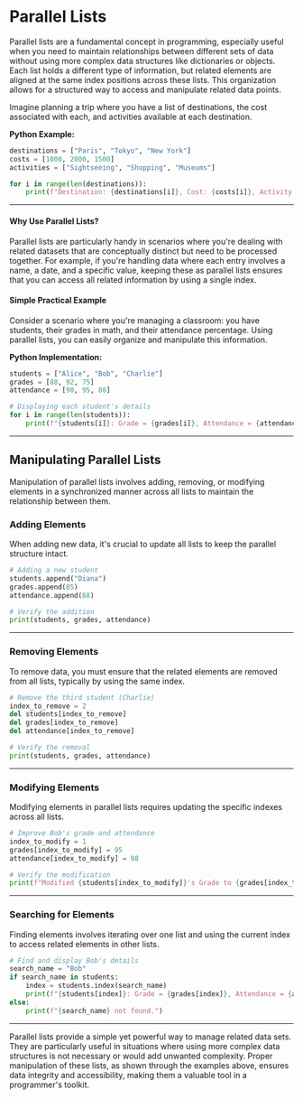 # Parallel Lists

Parallel lists are a fundamental concept in programming, especially useful when you need to maintain relationships between different sets of data without using more complex data structures like dictionaries or objects. Each list holds a different type of information, but related elements are aligned at the same index positions across these lists. This organization allows for a structured way to access and manipulate related data points.

Imagine planning a trip where you have a list of destinations, the cost associated with each, and activities available at each destination.

**Python Example:**
```python
destinations = ["Paris", "Tokyo", "New York"]
costs = [1000, 2000, 1500]
activities = ["Sightseeing", "Shopping", "Museums"]

for i in range(len(destinations)):
    print(f"Destination: {destinations[i]}, Cost: {costs[i]}, Activity: {activities[i]}")
```

---

#### Why Use Parallel Lists?

Parallel lists are particularly handy in scenarios where you're dealing with related datasets that are conceptually distinct but need to be processed together. For example, if you're handling data where each entry involves a name, a date, and a specific value, keeping these as parallel lists ensures that you can access all related information by using a single index.

#### Simple Practical Example

Consider a scenario where you're managing a classroom: you have students, their grades in math, and their attendance percentage. Using parallel lists, you can easily organize and manipulate this information.

**Python Implementation:**

```python
students = ["Alice", "Bob", "Charlie"]
grades = [88, 92, 75]
attendance = [90, 95, 80]

# Displaying each student's details
for i in range(len(students)):
    print(f"{students[i]}: Grade = {grades[i]}, Attendance = {attendance[i]}%")
```

---

## Manipulating Parallel Lists

Manipulation of parallel lists involves adding, removing, or modifying elements in a synchronized manner across all lists to maintain the relationship between them.

### Adding Elements

When adding new data, it's crucial to update all lists to keep the parallel structure intact.

```python
# Adding a new student
students.append("Diana")
grades.append(85)
attendance.append(88)

# Verify the addition
print(students, grades, attendance)
```

---

### Removing Elements

To remove data, you must ensure that the related elements are removed from all lists, typically by using the same index.

```python
# Remove the third student (Charlie)
index_to_remove = 2
del students[index_to_remove]
del grades[index_to_remove]
del attendance[index_to_remove]

# Verify the removal
print(students, grades, attendance)
```

---

### Modifying Elements

Modifying elements in parallel lists requires updating the specific indexes across all lists.

```python
# Improve Bob's grade and attendance
index_to_modify = 1
grades[index_to_modify] = 95
attendance[index_to_modify] = 98

# Verify the modification
print(f"Modified {students[index_to_modify]}'s Grade to {grades[index_to_modify]}, Attendance to {attendance[index_to_modify]}%")
```

---

### Searching for Elements

Finding elements involves iterating over one list and using the current index to access related elements in other lists.

```python
# Find and display Bob's details
search_name = "Bob"
if search_name in students:
    index = students.index(search_name)
    print(f"{students[index]}: Grade = {grades[index]}, Attendance = {attendance[index]}%")
else:
    print(f"{search_name} not found.")
```

---

Parallel lists provide a simple yet powerful way to manage related data sets. They are particularly useful in situations where using more complex data structures is not necessary or would add unwanted complexity. Proper manipulation of these lists, as shown through the examples above, ensures data integrity and accessibility, making them a valuable tool in a programmer's toolkit.
